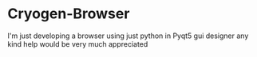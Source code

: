# Cryogen-Browser
I'm just developing a browser using just python in Pyqt5 gui designer any kind help would be very much appreciated 
